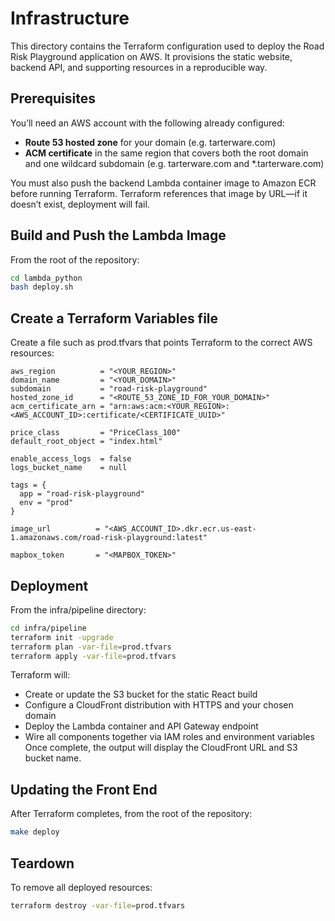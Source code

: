 # Infrastructure

This directory contains the Terraform configuration used to deploy the Road Risk Playground application on AWS.
It provisions the static website, backend API, and supporting resources in a reproducible way.

## Prerequisites
You’ll need an AWS account with the following already configured:
* **Route 53 hosted zone** for your domain (e.g. tarterware.com)
* **ACM certificate** in the same region that covers both the root domain and one wildcard subdomain (e.g. tarterware.com and *.tarterware.com)

You must also push the backend Lambda container image to Amazon ECR before running Terraform.
Terraform references that image by URL—if it doesn’t exist, deployment will fail.

## Build and Push the Lambda Image
From the root of the repository:
```bash
cd lambda_python
bash deploy.sh
```

## Create a Terraform Variables file
Create a file such as prod.tfvars that points Terraform to the correct AWS resources:

```hd
aws_region          = "<YOUR_REGION>"
domain_name         = "<YOUR_DOMAIN>"
subdomain           = "road-risk-playground"
hosted_zone_id      = "<ROUTE_53_ZONE_ID_FOR_YOUR_DOMAIN>"
acm_certificate_arn = "arn:aws:acm:<YOUR_REGION>:<AWS_ACCOUNT_ID>:certificate/<CERTIFICATE_UUID>"

price_class         = "PriceClass_100"
default_root_object = "index.html"

enable_access_logs  = false
logs_bucket_name    = null

tags = {
  app = "road-risk-playground"
  env = "prod"
}

image_url          = "<AWS_ACCOUNT_ID>.dkr.ecr.us-east-1.amazonaws.com/road-risk-playground:latest"

mapbox_token       = "<MAPBOX_TOKEN>"
```

## Deployment
From the infra/pipeline directory:

```bash
cd infra/pipeline
terraform init -upgrade
terraform plan -var-file=prod.tfvars
terraform apply -var-file=prod.tfvars
```
Terraform will:
* Create or update the S3 bucket for the static React build
* Configure a CloudFront distribution with HTTPS and your chosen domain
* Deploy the Lambda container and API Gateway endpoint
* Wire all components together via IAM roles and environment variables
Once complete, the output will display the CloudFront URL and S3 bucket name.

## Updating the Front End
After Terraform completes, from the root of the repository:
```bash
make deploy
```

## Teardown
To remove all deployed resources:

```bash
terraform destroy -var-file=prod.tfvars
```
